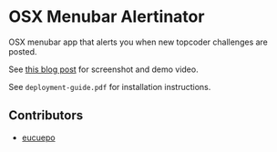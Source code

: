# OSX Menubar Alertinator

OSX menubar app that alerts you when new topcoder challenges are posted.

See [this blog post](https://www.topcoder.com/blog/osx-menubar-topcoder-challenge-alertinator/) for screenshot and demo video.

See `deployment-guide.pdf` for installation instructions.

## Contributors

* [eucuepo](http://www.topcoder.com/member-profile/eucuepo/)
